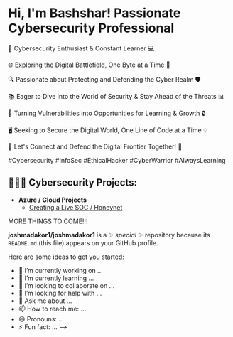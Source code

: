 <h1>Hi, I'm Bashshar! Passionate Cybersecurity Professional</h1>

🔐 Cybersecurity Enthusiast & Constant Learner 💻

🌐 Exploring the Digital Battlefield, One Byte at a Time 🚀

🔍 Passionate about Protecting and Defending the Cyber Realm 🛡️

📚 Eager to Dive into the World of Security & Stay Ahead of the Threats 📊

🔑 Turning Vulnerabilities into Opportunities for Learning & Growth 🔒

🖥️ Seeking to Secure the Digital World, One Line of Code at a Time 💡

🔗 Let's Connect and Defend the Digital Frontier Together! 💪

#Cybersecurity #InfoSec #EthicalHacker #CyberWarrior #AlwaysLearning
<h2>👨🏾‍💻 Cybersecurity Projects:</h2>

- <b>Azure / Cloud Projects</b>
  - [Creating a Live SOC / Honeynet](https://github.com/bconway1906/CLOUD-SOC-HONEYNET)

MORE THINGS TO COME!!!

**joshmadakor1/joshmadakor1** is a ✨ _special_ ✨ repository because its `README.md` (this file) appears on your GitHub profile.

Here are some ideas to get you started:

- 🔭 I’m currently working on ...
- 🌱 I’m currently learning ...
- 👯 I’m looking to collaborate on ...
- 🤔 I’m looking for help with ...
- 💬 Ask me about ...
- 📫 How to reach me: ...
- 😄 Pronouns: ...
- ⚡ Fun fact: ...
-->
